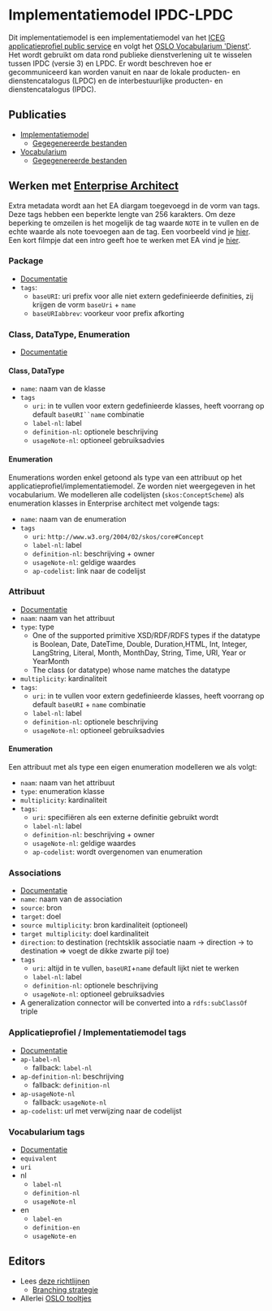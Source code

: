 # Implementatiemodel IPDC-LPDC

Dit implementatiemodel is een implementatiemodel van
het [ICEG applicatieprofiel public service](https://belgif.github.io/thematic/models/public%20services/index_en.html)
en volgt het [OSLO Vocabularium 'Dienst'](https://data.vlaanderen.be/ns/dienst). Het wordt gebruikt om data
rond publieke dienstverlening uit te wisselen tussen IPDC (versie 3) en LPDC. Er wordt beschreven hoe er gecommuniceerd
kan worden vanuit en naar de
lokale producten- en dienstencatalogus (LPDC) en de interbestuurlijke producten- en dienstencatalogus (IPDC).

## Publicaties

- [Implementatiemodel](https://productencatalogus.data.vlaanderen.be/doc/implementatiemodel/ipdc-lpdc/)
    - [Gegegenereerde bestanden](https://github.com/Informatievlaanderen/data.vlaanderen.be-generated/tree/production/doc/implementatiemodel/ipdc-lpdc)
- [Vocabularium](https://productencatalogus.data.vlaanderen.be/ns/ipdc-lpdc/)
    - [Gegegenereerde bestanden](https://github.com/Informatievlaanderen/data.vlaanderen.be-generated/tree/production/ns/ipdc-lpdc)

## Werken met [Enterprise Architect](https://github.com/Informatievlaanderen/OSLO-EA-to-RDF)

Extra metadata wordt aan het EA diargam toegevoegd in de vorm van tags. Deze tags hebben een beperkte lengte van 256
karakters. Om deze beperking te omzeilen is het mogelijk de tag waarde `NOTE` in te vullen en de echte waarde als note
toevoegen aan de tag. Een voorbeeld vind
je [hier](https://github.com/Informatievlaanderen/OSLO-EA-to-RDF/blob/multilingual/Example.md). Een kort filmpje dat een
intro geeft hoe te werken met EA vind
je [hier](https://vlaamseoverheid.sharepoint.com/:v:/r/sites/informatie_vlaanderen/afdeling_informatiekanalen/MBPWP/PMBPWP_InformerenOpMaat/Enterprise%20Architect/Enterprise%20Architect%20uitlegske.mov?csf=1&web=1&e=JaXlmu).

### Package

- [Documentatie](https://github.com/Informatievlaanderen/OSLO-EA-to-RDF?tab=readme-ov-file#package)
- `tags`:
    - `baseURI`: uri prefix voor alle niet extern gedefinieerde definities, zij krijgen de vorm `baseUri` + `name`
    - `baseURIabbrev`: voorkeur voor prefix afkorting

### Class, DataType, Enumeration

- [Documentatie](https://github.com/Informatievlaanderen/OSLO-EA-to-RDF?tab=readme-ov-file#class-datatype--enumeration)

#### Class, DataType

- `name`: naam van de klasse
- `tags`
    - `uri`: in te vullen voor extern gedefinieerde klasses, heeft voorrang op default `baseURI``name` combinatie
    - `label-nl`: label
    - `definition-nl`: optionele beschrijving
    - `usageNote-nl`: optioneel gebruiksadvies

#### Enumeration

Enumerations worden enkel getoond als type van een attribuut op het applicatieprofiel/implementatiemodel. Ze worden niet
weergegeven in het vocabularium.
We modelleren alle codelijsten (`skos:ConceptScheme`) als enumeration klasses in Enterprise architect met volgende tags:

- `name`: naam van de enumeration
- `tags`
    - `uri`: `http://www.w3.org/2004/02/skos/core#Concept`
    - `label-nl`: label
    - `definition-nl`: beschrijving + owner
    - `usageNote-nl`: geldige waardes
    - `ap-codelist`: link naar de codelijst

### Attribuut

- [Documentatie](https://github.com/Informatievlaanderen/OSLO-EA-to-RDF?tab=readme-ov-file#attribute)
- `naam`: naam van het attribuut
- `type`: type
    - One of the supported primitive XSD/RDF/RDFS types if the datatype is Boolean, Date, DateTime, Double,
      Duration,HTML, Int, Integer, LangString, Literal, Month, MonthDay, String, Time, URI, Year or YearMonth
    - The class (or datatype) whose name matches the datatype
- `multiplicity`: kardinaliteit
- `tags`:
    - `uri`: in te vullen voor extern gedefinieerde klasses, heeft voorrang op default `baseURI` + `name` combinatie
    - `label-nl`: label
    - `definition-nl`: optionele beschrijving
    - `usageNote-nl`: optioneel gebruiksadvies

#### Enumeration

Een attribuut met als type een eigen enumeration modelleren we als volgt:

- `naam`: naam van het attribuut
- `type`: enumeration klasse
- `multiplicity`: kardinaliteit
- `tags`:
    - `uri`: specifiëren als een externe definitie gebruikt wordt
    - `label-nl`: label
    - `definition-nl`: beschrijving + owner
    - `usageNote-nl`: geldige waardes
    - `ap-codelist`: wordt overgenomen van enumeration

### Associations

- [Documentatie](https://github.com/Informatievlaanderen/OSLO-EA-to-RDF?tab=readme-ov-file#connector)
- `name`: naam van de association
- `source`: bron
- `target`: doel
- `source multiplicity`: bron kardinaliteit (optioneel)
- `target multiplicity`: doel kardinaliteit
- `direction`: to destination (rechtsklik associatie naam -> direction -> to destination => voegt de dikke zwarte pijl
  toe)
- `tags`
    - `uri`: altijd in te vullen, `baseURI`+`name` default lijkt niet te werken
    - `label-nl`: label
    - `definition-nl`: optionele beschrijving
    - `usageNote-nl`: optioneel gebruiksadvies
- A generalization connector will be converted into a `rdfs:subClassOf` triple

### Applicatieprofiel / Implementatiemodel tags

- [Documentatie](https://github.com/Informatievlaanderen/OSLO-EA-to-RDF/blob/multilingual/OSLO-configuration.md#application-profile-terms)
- `ap-label-nl`
    - fallback: `label-nl`
- `ap-definition-nl`: beschrijving
    - fallback: `definition-nl`
- `ap-usageNote-nl`
    - fallback: `usageNote-nl`
- `ap-codelist`: url met verwijzing naar de codelijst

### Vocabularium tags

- [Documentatie](https://github.com/Informatievlaanderen/OSLO-EA-to-RDF/blob/multilingual/OSLO-configuration.md#core-vocabulary-terms)
- `equivalent`
- `uri`
- nl
    - `label-nl`
    - `definition-nl`
    - `usageNote-nl`
- en
    - `label-en`
    - `definition-en`
    - `usageNote-en`

## Editors

- Lees [deze richtlijnen](https://github.com/Informatievlaanderen/OSLO-toolchain/blob/master/doc-user/README.md)
    - [Branching strategie](https://github.com/Informatievlaanderen/OSLO-toolchain/blob/master/doc-user/thema-repo-versiecontrole.md)
- Allerlei [OSLO tooltjes](https://github.com/Informatievlaanderen/OSLO-allerleiTooltjes/blob/master/README.md)